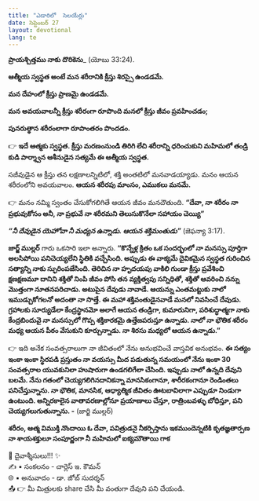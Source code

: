 ```yaml
---
title: "ఎడారిలో  సెలయేర్లు"
date: సెప్టెంబర్ 27
layout: devotional
lang: te
---
```


**ప్రాయశ్చిత్తము నాకు దొరికెను**_ (యోబు 33:24).

**ఆత్మీయ స్వస్థత అంటే మన శరీరానికి క్రీస్తు శిరస్సై ఉండడమే.**

 **మన దేహంలో క్రీస్తు ప్రాణమై ఉండడమే.**

 **మన అవయవాలన్నీ క్రీస్తు శరీరంగా రూపొంది మనలో క్రీస్తు జీవం ప్రవహించడం;**

 **పునరుత్థాన శరీరంలాగా రూపాంతరం పొందడం.**

👉 **ఇదే ఆత్మకు స్వస్థత. క్రీస్తు మరణంనుండి తిరిగి లేచి శరీరాన్ని ధరించుకుని మహిమలో తండ్రి కుడి పార్శ్వాన ఆశీనుడైన సత్యమే ఈ ఆత్మీయ స్వస్థత.**

సజీవుడైన ఆ క్రీస్తు తన లక్షణాలన్నిటిలో, శక్తి అంతటిలో మనవాడయ్యాడు. మనం ఆయన శరీరంలోని అవయవాలం. **ఆయన శరీరపు మాంసం, ఎముకలు మనమే.**
 
👉 మనం నమ్మి స్వంతం చేసుకోగలిగితే ఆయన జీవం మనదౌతుంది. **“దేవా, నా శరీరం నా ప్రభువుకోసం అనీ, నా ప్రభువే నా శరీరమని తెలుసుకొనేలా సహాయం చెయ్యి”**
    
***“నీ దేవుడైన యెహోవా నీ మధ్యన ఉన్నాడు. ఆయన శక్తిమంతుడు”*** (జెఫన్యా 3:17). 

**జార్జ్ ముల్లర్** గారు ఒకసారి ఇలా అన్నారు. 
**“కొన్నేళ్ల క్రితం ఒక సందర్భంలో నా మనస్సు పూర్తిగా అలసిపోయి పనిచెయ్యలేని స్థితికి వచ్చేసింది. అప్పుడు ఈ వాక్యమే దైవికమైన స్వస్థత గురించిన సత్యాన్ని నాకు స్ఫురింపజేసింది. తెరిచిన నా హృదయపు వాకిలి గుండా క్రీస్తు ప్రవేశించి క్షణక్షణమూ దానిని శక్తితో నింపి జీవం పోసి తన వ్యక్తిత్వపు సన్నిధితో, శక్తితో ఆవరించి నన్ను మొత్తంగా నూతనపరిచాడు. అటుపైన దేవుడు నావాడే. ఆయన్ను ఎంతమట్టుకు నాలో ఇముడ్చుకోగలనో అదంతా నా సొత్తే. ఈ మహా శక్తివంతుడైనవాడే మనలో నివసించే దేవుడు. గ్రహాలకు సూర్యుడేలా కేంద్రస్థానమో అలాగే ఆయన తండ్రిగా, కుమారునిగా, పరిశుద్ధాత్మగా నాకు కేంద్రబిందువై నా మనస్సులో గొప్ప శక్తికారకమై ఉత్తేజపరుస్తూ ఉన్నాడు. నాలో నా భౌతిక శరీరం మధ్య ఆయన పీఠం వేసుకుని కూర్చున్నాడు. నా శిరసు మధ్యలో ఆయన ఉన్నాడు.”** 

👉 ఇది అనేక సంవత్సరాలుగా నా జీవితంలో నేను అనుభవించే వాస్తవిక అనుభవం. 
**ఈ సత్యం ఇంకా ఇంకా స్థిరపడి ప్రస్తుతం నా వయస్సు మీద పడుతున్న సమయంలో నేను ఇంకా 30 సంవత్సరాల యువకునిలా హుషారుగా ఉండగలిగేలా చేసింది. ఇప్పుడు నాలో ఉన్నది దేవుని బలమే. నేను గతంలో చెయ్యగలిగినదానికన్నా మానసికంగానూ, శారీరకంగానూ రెండింతలు పనిచేస్తున్నాను. నా భౌతిక, మానసిక, ఆధ్యాత్మిక జీవితం ఊటబావిలాగా ఎప్పుడూ నిండుగా ఉంటుంది. అన్నిరకాలైన వాతావరణాల్లోనూ ప్రయాణాలు చేస్తూ, రాత్రింబవళ్ళు బోధిస్తూ, పని చెయ్యగలుగుతున్నాను. -** (జార్జి ముల్లర్)

**శరీరం, ఆత్మ విముక్తి నొందాయి ఓ దేవా, పవిత్రుడనై నీకర్పిస్తాను ఇకముందెన్నటికి కృతజ్ఞతార్పణ నా శాయశక్తులూ సంపూర్ణంగా నీ మహిమలో ఐక్యమౌతాయి గాక**

<div class="blessing">🙏 <span class="bless-text">దైవాశ్శీసులు!!!</span> ✨</div>

<div class="credit">✍️ <span class="credit-text">▪ సంకలనం - చార్లెస్ ఇ. కౌమన్</span></div>
<div class="credit">🌐 <span class="credit-text">▪ అనువాదం - డా. జోబ్ సుదర్శన్</span></div>


<div class="share">📤 👉 <span class="share-text">మీ మిత్రులకు share చేసి మీ వంతుగా దేవుని పని చేయండి.</span></div>
